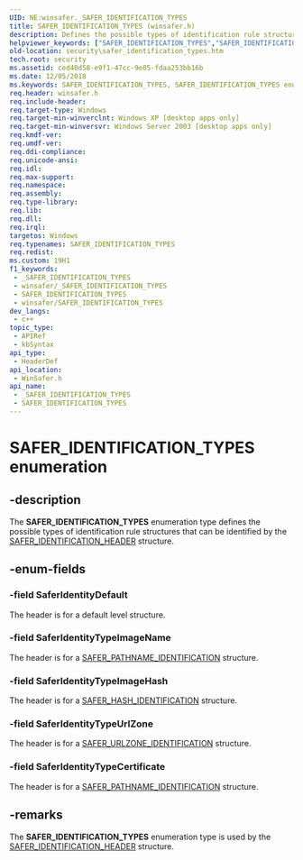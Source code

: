 ```yaml
---
UID: NE:winsafer._SAFER_IDENTIFICATION_TYPES
title: SAFER_IDENTIFICATION_TYPES (winsafer.h)
description: Defines the possible types of identification rule structures that can be identified by the SAFER_IDENTIFICATION_HEADER structure.
helpviewer_keywords: ["SAFER_IDENTIFICATION_TYPES","SAFER_IDENTIFICATION_TYPES enumeration [Security]","SaferIdentityDefault","SaferIdentityTypeCertificate","SaferIdentityTypeImageHash","SaferIdentityTypeImageName","SaferIdentityTypeUrlZone","security.safer_identification_types","winsafer/SAFER_IDENTIFICATION_TYPES","winsafer/SaferIdentityDefault","winsafer/SaferIdentityTypeCertificate","winsafer/SaferIdentityTypeImageHash","winsafer/SaferIdentityTypeImageName","winsafer/SaferIdentityTypeUrlZone"]
old-location: security\safer_identification_types.htm
tech.root: security
ms.assetid: ced40d58-e9f1-47cc-9e05-fdaa253bb16b
ms.date: 12/05/2018
ms.keywords: SAFER_IDENTIFICATION_TYPES, SAFER_IDENTIFICATION_TYPES enumeration [Security], SaferIdentityDefault, SaferIdentityTypeCertificate, SaferIdentityTypeImageHash, SaferIdentityTypeImageName, SaferIdentityTypeUrlZone, security.safer_identification_types, winsafer/SAFER_IDENTIFICATION_TYPES, winsafer/SaferIdentityDefault, winsafer/SaferIdentityTypeCertificate, winsafer/SaferIdentityTypeImageHash, winsafer/SaferIdentityTypeImageName, winsafer/SaferIdentityTypeUrlZone
req.header: winsafer.h
req.include-header: 
req.target-type: Windows
req.target-min-winverclnt: Windows XP [desktop apps only]
req.target-min-winversvr: Windows Server 2003 [desktop apps only]
req.kmdf-ver: 
req.umdf-ver: 
req.ddi-compliance: 
req.unicode-ansi: 
req.idl: 
req.max-support: 
req.namespace: 
req.assembly: 
req.type-library: 
req.lib: 
req.dll: 
req.irql: 
targetos: Windows
req.typenames: SAFER_IDENTIFICATION_TYPES
req.redist: 
ms.custom: 19H1
f1_keywords:
 - _SAFER_IDENTIFICATION_TYPES
 - winsafer/_SAFER_IDENTIFICATION_TYPES
 - SAFER_IDENTIFICATION_TYPES
 - winsafer/SAFER_IDENTIFICATION_TYPES
dev_langs:
 - c++
topic_type:
 - APIRef
 - kbSyntax
api_type:
 - HeaderDef
api_location:
 - WinSafer.h
api_name:
 - _SAFER_IDENTIFICATION_TYPES
 - SAFER_IDENTIFICATION_TYPES
---
```


# SAFER_IDENTIFICATION_TYPES enumeration


## -description

The <b>SAFER_IDENTIFICATION_TYPES</b> enumeration type defines the possible types of identification rule structures that can be identified by the  <a href="/windows/desktop/api/winsafer/ns-winsafer-safer_identification_header">SAFER_IDENTIFICATION_HEADER</a> structure.

## -enum-fields

### -field SaferIdentityDefault

The header is for a default level structure.

### -field SaferIdentityTypeImageName

The header is for a <a href="/windows/desktop/api/winsafer/ns-winsafer-safer_pathname_identification">SAFER_PATHNAME_IDENTIFICATION</a> structure.

### -field SaferIdentityTypeImageHash

The header is for a <a href="/windows/desktop/api/winsafer/ns-winsafer-safer_hash_identification">SAFER_HASH_IDENTIFICATION</a> structure.

### -field SaferIdentityTypeUrlZone

The header is for a <a href="/windows/desktop/api/winsafer/ns-winsafer-safer_urlzone_identification">SAFER_URLZONE_IDENTIFICATION</a> structure.

### -field SaferIdentityTypeCertificate

The header is for a <a href="/windows/desktop/api/winsafer/ns-winsafer-safer_pathname_identification">SAFER_PATHNAME_IDENTIFICATION</a> structure.

## -remarks

The <b>SAFER_IDENTIFICATION_TYPES</b> enumeration type is used by the <a href="/windows/desktop/api/winsafer/ns-winsafer-safer_identification_header">SAFER_IDENTIFICATION_HEADER</a> structure.

